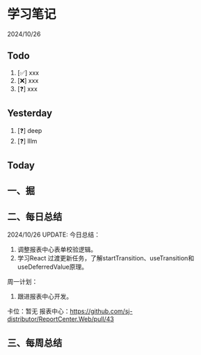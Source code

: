 # 学习笔记

2024/10/26

## Todo

1. [✅] xxx
2. [❌] xxx
3. [❓] xxx

## Yesterday

1. [❓] deep
2. [❓] lllm

## Today

## 一、掘

## 二、每日总结

2024/10/26 UPDATE:
今日总结：

1. 调整报表中心表单校验逻辑。
2. 学习React 过渡更新任务，了解startTransition、useTransition和useDeferredValue原理。



周一计划：

1. 跟进报表中心开发。



卡位：暂无
报表中心：https://github.com/sj-distributor/ReportCenter.Web/pull/43

## 三、每周总结